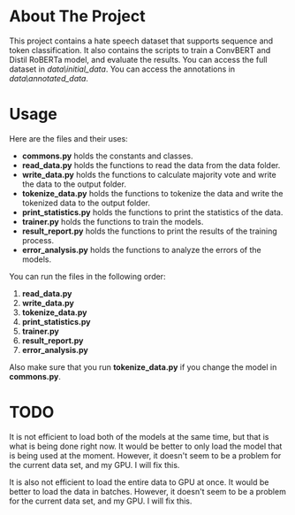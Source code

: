 # About The Project
This project contains a hate speech dataset that supports sequence and token classification. It also contains the scripts to train a ConvBERT and Distil RoBERTa model, and evaluate the results. You can access the full dataset in *data\initial_data*. You can access the annotations in *data\annotated_data*.

# Usage
Here are the files and their uses:
* **commons.py** holds the constants and classes.
* **read_data.py** holds the functions to read the data from the data folder.
* **write_data.py** holds the functions to calculate majority vote and write the data to the output folder.
* **tokenize_data.py** holds the functions to tokenize the data and write the tokenized data to the output folder.
* **print_statistics.py** holds the functions to print the statistics of the data.
* **trainer.py** holds the functions to train the models.
* **result_report.py** holds the functions to print the results of the training process.
* **error_analysis.py** holds the functions to analyze the errors of the models.

You can run the files in the following order:
1. **read_data.py**
2. **write_data.py**
3. **tokenize_data.py**
4. **print_statistics.py**
5. **trainer.py**
6. **result_report.py**
7. **error_analysis.py**

Also make sure that you run **tokenize_data.py** if you change the model in **commons.py**.

# TODO
It is not efficient to load both of the models at the same time, but that is what is being done right now. It would be better to only load the model that is being used at the moment. However, it doesn't seem to be a problem for the current data set, and my GPU. I will fix this.

It is also not efficient to load the entire data to GPU at once. It would be better to load the data in batches. However, it doesn't seem to be a problem for the current data set, and my GPU. I will fix this.

